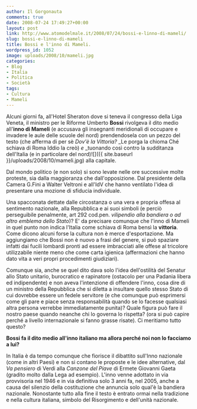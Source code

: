 ```yaml
---
author: Il Gorgonauta
comments: true
date: 2008-07-24 17:49:27+00:00
layout: post
link: http://www.atomodelmale.it/2008/07/24/bossi-e-linno-di-mameli/
slug: bossi-e-linno-di-mameli
title: Bossi e l'inno di Mameli.
wordpress_id: 1052
image: uploads/2008/10/mameli.jpg
categories:
- Blog
- Italia
- Politica
- Società
tags:
- Cultura
- Mameli
---
```


Alcuni giorni fa, all'Hotel Sheraton dove si teneva il congresso della Liga Veneta, il ministro per le Riforme Umberto **Bossi** rivolgeva il dito medio all'**inno di Mameli** (e accusava gli insegnanti meridionali di occupare e invadere le aule delle scuole del nord) prendendosela con un pezzo del testo (che afferma di per sè _Dov'è la Vittoria?_ _Le porga la chioma Ché schiava di Roma Iddio la creò) _e_ _tuonando così contro la sudditanza dell'Italia (e in particolare del nord)![]({{ site.baseurl }}/uploads/2008/10/mameli.jpg) alla capitale.

Dal mondo politico (e non solo) si sono levate nelle ore successive molte proteste, sia dalla maggioranza che dall'opposizione. Dal presidente della Camera G.Fini a Walter Veltroni e all'IdV che hanno ventilato l'idea di presentare una mozione di sfiducia individuale.

Una spacconata dettate dalle circostanza o una vera e propria offesa al sentimento nazionale, alla Repubblica e ai suoi simboli (e perciò perseguibile penalmente, art 292 cod.pen. _vilipendio alla bandiera o ad altro emblema dello Stato_)? E' da precisare comunque che l'inno di Mameli in quel punto non indica l'Italia come schiava di Roma bensì la **vittoria**. Come dicono alcuni forse la cultura non è merce d'esportazione. Ma aggiungiamo che Bossi non è nuovo a frasi del genere, si può spaziare infatti dai fucili lombardi pronti ad essere imbracciati alle offese al tricolore utilizzabile niente meno che come carta igienica (affermazioni che hanno dato vita a veri propri procedimenti giudiziari).

Comunque sia, anche se quel dito dava solo l'idea dell'ostilità del Senatur allo Stato unitario, burocratico e rapinatore (ostacolo per una Padania libera ed indipendente) e non aveva l'intenzione di offendere l'inno, cosa dire di un ministro della Repubblica che si diletta a insultare quello stesso Stato di cui dovrebbe essere un fedele servitore (e che comunque può esprimersi come gli pare e piace senza responsabilità quando se lo facesse qualsiasi altra persona verrebbe immediatamente punita)? Quale figura può fare il nostro paese quando neanche chi lo governa lo rispetta? (ora si può capire perché a livello internazionale si fanno grasse risate). Ci meritiamo tutto questo?

**Bossi fa il dito medio all'inno italiano ma allora perché noi non lo facciamo a lui?**

In Italia è da tempo comunque che fiorisce il dibattito sull'Inno nazionale (come in altri Paesi) e non si contano le proposte e le idee alternative, dal _Va pensiero_ di Verdi alla _Canzone del Piave_ di Ermete Giovanni Gaeta (gradito molto dalla Lega ad esempio). L'inno venne adottato in via provvisoria nel 1946 e in via definitiva solo 3 anni fa, nel 2005, anche a causa del silenzio della costituzione che annuncia solo qual'è la bandiera nazionale. Nonostante tutto alla fine il testo è entrato ormai nella tradizione e nella cultura italiana, simbolo del Risorgimento e dell'unità nazionale.
